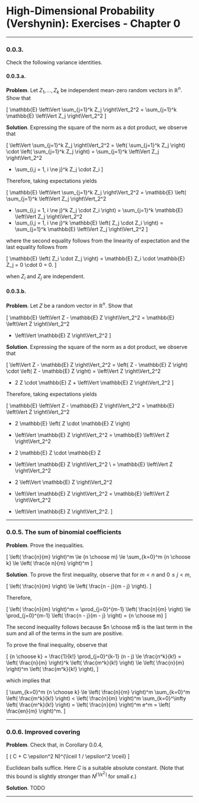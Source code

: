 High-Dimensional Probability (Vershynin): Exercises - Chapter 0
===============================================================

-------------------------------------------------------------------------------
### 0.0.3.

Check the following variance identities.

#### 0.0.3.a.

__Problem__. Let $Z_1, \ldots, Z_k$ be independent mean-zero random vectors
in $\mathbb{R}^n$. Show that

\[
\mathbb{E} \left\Vert \sum_{j=1}^k Z_j \right\Vert_2^2
= \sum_{j=1}^k \mathbb{E} \left\Vert Z_j \right\Vert_2^2
\]

__Solution__. Expressing the square of the norm as a dot product, we observe
that

\[
\left\Vert \sum_{j=1}^k Z_j \right\Vert_2^2
= \left( \sum_{j=1}^k Z_j \right) \cdot \left( \sum_{j=1}^k Z_j \right)
= \sum_{j=1}^k \left\Vert Z_j \right\Vert_2^2
  + \sum_{i,j = 1, i \ne j}^k Z_j \cdot Z_i
\]

Therefore, taking expectations yields

\[
\mathbb{E} \left\Vert \sum_{j=1}^k Z_j \right\Vert_2^2
= \mathbb{E} \left(
    \sum_{j=1}^k \left\Vert Z_j \right\Vert_2^2
  + \sum_{i,j = 1, i \ne j}^k Z_j \cdot Z_i
  \right)
= \sum_{j=1}^k \mathbb{E} \left\Vert Z_j \right\Vert_2^2
  + \sum_{i,j = 1, i \ne j}^k \mathbb{E} \left( Z_j \cdot Z_i \right)
= \sum_{j=1}^k \mathbb{E} \left\Vert Z_j \right\Vert_2^2
\]

where the second equality follows from the linearity of expectation and the
last equality follows from

\[
\mathbb{E} \left( Z_i \cdot Z_j \right)
= \mathbb{E} Z_i \cdot \mathbb{E} Z_j
= 0 \cdot 0 = 0.
\]

when $Z_i$ and $Z_j$ are independent.

#### 0.0.3.b.

__Problem__. Let $Z$ be a random vector in $\mathbb{R}^n$. Show that

\[
\mathbb{E} \left\Vert Z - \mathbb{E} Z \right\Vert_2^2
= \mathbb{E} \left\Vert Z \right\Vert_2^2
- \left\Vert \mathbb{E} Z \right\Vert_2^2
\]

__Solution__. Expressing the square of the norm as a dot product, we observe
that

\[
\left\Vert Z - \mathbb{E} Z \right\Vert_2^2
= \left( Z - \mathbb{E} Z \right) \cdot \left( Z - \mathbb{E} Z \right)
= \left\Vert Z \right\Vert_2^2
  - 2 Z \cdot \mathbb{E} Z + \left\Vert \mathbb{E} Z \right\Vert_2^2
\]

Therefore, taking expectations yields

\[
\mathbb{E} \left\Vert Z - \mathbb{E} Z \right\Vert_2^2
= \mathbb{E} \left\Vert Z \right\Vert_2^2
  - 2 \mathbb{E} \left( Z \cdot \mathbb{E} Z \right)
  + \left\Vert \mathbb{E} Z \right\Vert_2^2
= \mathbb{E} \left\Vert Z \right\Vert_2^2
  - 2 \mathbb{E} Z \cdot \mathbb{E} Z
  + \left\Vert \mathbb{E} Z \right\Vert_2^2 \\
= \mathbb{E} \left\Vert Z \right\Vert_2^2
  - 2 \left\Vert \mathbb{E} Z \right\Vert_2^2
  + \left\Vert \mathbb{E} Z \right\Vert_2^2
= \mathbb{E} \left\Vert Z \right\Vert_2^2
  - \left\Vert \mathbb{E} Z \right\Vert_2^2.
\]

-------------------------------------------------------------------------------
### 0.0.5. The sum of binomial coefficients

__Problem__. Prove the inequalities.

\[
\left( \frac{n}{m} \right)^m
\le {n \choose m}
\le \sum_{k=0}^m {n \choose k}
\le \left( \frac{e n}{m} \right)^m
\]

__Solution__. To prove the first inequality, observe that for $m < n$ and
$0 \le j < m$,

\[
\left( \frac{n}{m} \right) \le \left( \frac{n - j}{m - j} \right).
\]

Therefore,

\[
\left( \frac{n}{m} \right)^m
= \prod_{j=0}^{m-1} \left( \frac{n}{m} \right)
\le \prod_{j=0}^{m-1} \left( \frac{n - j}{m - j} \right)
= {n \choose m}
\]

The second inequality follows because $n \choose m$ is the last term in the
sum and all of the terms in the sum are positive.

To prove the final inequality, observe that

\[
{n \choose k}
= \frac{1}{k!} \prod_{j=0}^{k-1} (n - j)
\le \frac{n^k}{k!}
= \left( \frac{n}{m} \right)^k \left( \frac{m^k}{k!} \right)
\le \left( \frac{n}{m} \right)^m \left( \frac{m^k}{k!} \right),
\]

which implies that

\[
\sum_{k=0}^m {n \choose k}
\le \left( \frac{n}{m} \right)^m \sum_{k=0}^m \left( \frac{m^k}{k!} \right)
< \left( \frac{n}{m} \right)^m \sum_{k=0}^\infty \left( \frac{m^k}{k!} \right)
= \left( \frac{n}{m} \right)^m e^m
= \left( \frac{en}{m} \right)^m.
\]

-------------------------------------------------------------------------------
### 0.0.6. Improved covering

__Problem__. Check that, in Corollary 0.0.4,

\[
( C + C \epsilon^2 N)^{\lceil 1 / \epsilon^2 \rceil}
\]

Euclidean balls suffice. Here $C$ is a suitable absolute constant. (Note that
this bound is slightly stronger than $N^{\lceil 1 / \epsilon^2 \rceil}$ for
small $\epsilon$.)

__Solution__. TODO

-------------------------------------------------------------------------------
